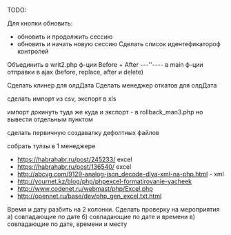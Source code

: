 TODO:

Для кнопки обновить: 
- обновить и продолжить сессию
- обновить и начать новую сессию
Сделать список идентефикатороф контролей 

Объединить в writ2.php ф-ции Before + After
---''---- в main ф-ции отправки в ajax (before, replace, after и delete)

Сделать клинер для олдДата
Сделать менеджер откатов для олдДата

сделать импорт из csv, экспорт в xls

импорт докинуть туда же куда и экспорт - в rollback_man3.php но вывести отдельным пунктом

сделать первичную создавалку дефолтных файлов

собрать тулзы в 1 менеджере

- https://habrahabr.ru/post/245233/ excel
- https://habrahabr.ru/post/136540/ excel
- http://abcvg.com/9129-analog-json_decode-dlya-xml-na-php.html - xml
- http://yournet.kz/blog/php/phpexcel-formatirovanie-yacheek
- http://www.codenet.ru/webmast/php/Excel.php
- http://opennet.ru/base/dev/php_gen_excel.txt.html

Время и дату разбить на 2 колонки. Сделать проверку на мероприятия а) совпадающие по дате б) совпадающие по дате и времени в) совпадающие по дате, времени и месту